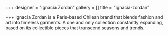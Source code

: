 +++
designer = "Ignacia Zordan"
gallery = []
title = "ignacia-zordan"

+++
Ignacia Zordan is a Paris-based Chilean brand that blends fashion and art into timeless garments. A one and only collection constantly expanding, based on its collectible pieces that transcend seasons and trends.